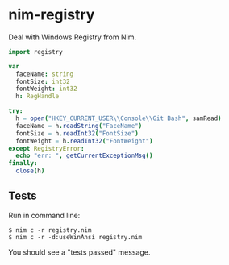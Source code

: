 # nim-registry

Deal with Windows Registry from Nim.

```nim
import registry

var
  faceName: string
  fontSize: int32
  fontWeight: int32 
  h: RegHandle

try:
  h = open("HKEY_CURRENT_USER\\Console\\Git Bash", samRead)
  faceName = h.readString("FaceName")
  fontSize = h.readInt32("FontSize")
  fontWeight = h.readInt32("FontWeight")
except RegistryError:
  echo "err: ", getCurrentExceptionMsg()
finally:
  close(h)
```

## Tests
Run in command line:
```
$ nim c -r registry.nim
$ nim c -r -d:useWinAnsi registry.nim
```
You should see a "tests passed" message.
